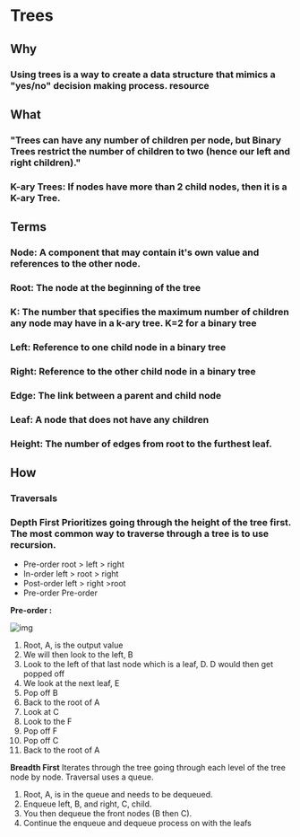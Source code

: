 # Trees

## Why
### Using trees is a way to create a data structure that mimics a "yes/no" decision making process. resource

## What
### "Trees can have any number of children per node, but Binary Trees restrict the number of children to two (hence our left and right children)."

### K-ary Trees: If nodes have more than 2 child nodes, then it is a K-ary Tree.

## Terms

### Node: A component that may contain it's own value and references to the other node.
### Root: The node at the beginning of the tree
### K: The number that specifies the maximum number of children any node may have in a k-ary tree. K=2 for a binary tree
### Left: Reference to one child node in a binary tree
### Right: Reference to the other child node in a binary tree
### Edge: The link between a parent and child node
### Leaf: A node that does not have any children
### Height: The number of edges from root to the furthest leaf.


## How

### Traversals
### **Depth First** Prioritizes going through the height of the tree first. The most common way to traverse through a tree is to use recursion.

 * Pre-order root > left > right
 * In-order left > root > right
 * Post-order left > right >root
 * Pre-order Pre-order

**Pre-order :**


![img](https://camo.githubusercontent.com/5ff2f562db620315f3824fdeb39bafcc15302b5cd3c79f17aabb19afd22755c2/68747470733a2f2f636f646566656c6c6f77732e6769746875622e696f2f636f6d6d6f6e5f637572726963756c756d2f646174615f737472756374757265735f616e645f616c676f726974686d732f436f64655f3430312f636c6173732d31352f7265736f75726365732f696d616765732f446570746854726176657273616c31312e504e47)

  1. Root, A, is the output value
  2. We will then look to the left, B
  3. Look to the left of that last node which is a leaf, D. D would then get popped off
  4. We look at the next leaf, E
  5. Pop off B
  6. Back to the root of A
  7. Look at C
  8. Look to the F
  9. Pop off F
  10. Pop off C
  11. Back to the root of A

**Breadth First** Iterates through the tree going through each level of the tree node by node. Traversal uses a queue.

  1. Root, A, is in the queue and needs to be dequeued.
  2. Enqueue left, B, and right, C, child.
  3. You then dequeue the front nodes (B then C).
  4. Continue the enqueue and dequeue process on with the leafs